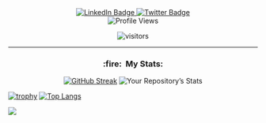 <div id="header" align="center">
  <a href="https://www.linkedin.com/in/abdul-basit-ajmal/">
    <img src="https://img.shields.io/badge/LinkedIn-blue?style=for-the-badge&logo=linkedin&logoColor=white" alt="LinkedIn Badge"/>
  </a>
   <a href="https://twitter.com/0x_basit">
    <img src="https://img.shields.io/badge/Twitter-blue?style=for-the-badge&logo=twitter&logoColor=white" alt="Twitter Badge"/>
  </a>
</div>
  <div align="center">
    <img src="https://komarev.com/ghpvc/?username=basit10&style=flat-square&color=blue" alt="Profile Views"/>
  
  ![visitors](https://visitor-badge.glitch.me/badge?page_id=basit10.profile&left_color=blue&right_color=green)
   </div>



-----
 
 
<div align="center">
    <h3>:fire:&nbsp;&nbsp;My&nbsp;Stats:</h3>
 
[![GitHub Streak](http://github-readme-streak-stats.herokuapp.com?user=basit10&theme=dark&background=000000)](https://git.io/streak-stats) 
![Your Repository’s Stats](https://github-readme-stats.vercel.app/api?username=basit10&show_icons=true)
  
  </div>
  
  <div>
   
  [![trophy](https://github-profile-trophy.vercel.app/?username=basit10&theme=basit10)](https://github.com/basit10/github-profile-trophy)
  [![Top Langs](https://github-readme-stats.vercel.app/api/top-langs/?username=basit10)](https://github.com/basit10/github-readme-stats)
  
  <img src = "https://github-profile-summary-cards.vercel.app/api/cards/profile-details?username=basit10&theme=vue"/>
  </div>


